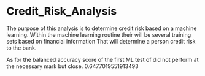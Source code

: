 # Credit_Risk_Analysis

The purpose of this analysis is to determine credit risk based on a machine learning.
Within the machine learning routine their will be several training sets based on financial information 
That will determine a person credit risk to the bank. 
                                                                           



As for the balanced accuracy score of the first ML test of did not perform at the necessary mark but close.
0.6477019551913493 


